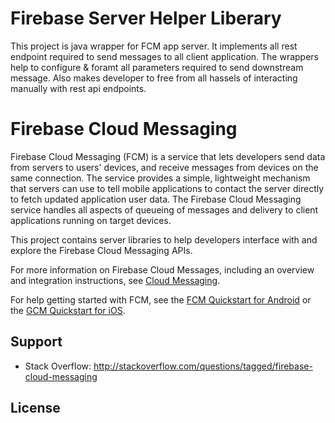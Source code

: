 # Firebase Server Helper Liberary

This project is java wrapper for FCM app server. 
It implements all rest endpoint required to send messages to all client application.
The wrappers help to configure & foramt all parameters required to send downstream message.
Also makes developer to free from all hassels of interacting manually with rest api endpoints.  

# Firebase Cloud Messaging

Firebase Cloud Messaging (FCM) is a service that lets developers send data from
servers to users' devices, and receive messages from devices on the same
connection. The service provides a simple, lightweight mechanism that servers
can use to tell mobile applications to contact the server directly to fetch
updated application user data. The Firebase Cloud Messaging service handles all aspects of queueing
of messages and delivery to client applications running on target devices.

This project contains server libraries to help developers interface
with and explore the Firebase Cloud Messaging APIs.

For more information on Firebase Cloud Messages, including an overview and integration
instructions, see [Cloud Messaging](https://firebase.google.com/docs/cloud-messaging/).

For help getting started with FCM, see the
[FCM Quickstart for Android](https://firebase.google.com/docs/cloud-messaging/android/client)
or the [GCM Quickstart for iOS](https://firebase.google.com/docs/cloud-messaging/ios/client).

## Support

- Stack Overflow: http://stackoverflow.com/questions/tagged/firebase-cloud-messaging

## License

